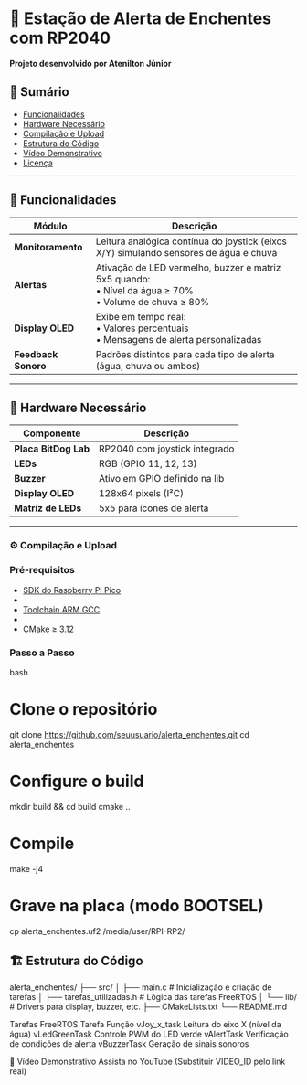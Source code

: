 # 🌊 Estação de Alerta de Enchentes com RP2040

**Projeto desenvolvido por Atenilton Júnior**  

## 📌 Sumário
- [Funcionalidades](#-funcionalidades)
- [Hardware Necessário](#-hardware-necessário)
- [Compilação e Upload](#-compilação-e-upload)
- [Estrutura do Código](#-estrutura-do-código)
- [Vídeo Demonstrativo](#-vídeo-demonstrativo)
- [Licença](#-licença)

---

## 🚀 Funcionalidades
| Módulo | Descrição |
|--------|-----------|
| **Monitoramento** | Leitura analógica contínua do joystick (eixos X/Y) simulando sensores de água e chuva |
| **Alertas** | Ativação de LED vermelho, buzzer e matriz 5x5 quando:<br>• Nível da água ≥ 70%<br>• Volume de chuva ≥ 80% |
| **Display OLED** | Exibe em tempo real:<br>• Valores percentuais<br>• Mensagens de alerta personalizadas |
| **Feedback Sonoro** | Padrões distintos para cada tipo de alerta (água, chuva ou ambos) |

---

## 🔧 Hardware Necessário
| Componente | Descrição |
|------------|-----------|
| **Placa BitDog Lab** | RP2040 com joystick integrado |
| **LEDs** | RGB (GPIO 11, 12, 13) |
| **Buzzer** | Ativo em GPIO definido na lib |
| **Display OLED** | 128x64 pixels (I²C) |
| **Matriz de LEDs** | 5x5 para ícones de alerta |

---

### ⚙️ Compilação e Upload
### Pré-requisitos
- [SDK do Raspberry Pi Pico](https://github.com/raspberrypi/pico-sdk)
- 
- [Toolchain ARM GCC](https://developer.arm.com/tools-and-software/open-source-software/developer-tools/gnu-toolchain/gnu-rm)
- 
- CMake ≥ 3.12

### Passo a Passo
bash
# Clone o repositório
git clone https://github.com/seuusuario/alerta_enchentes.git
cd alerta_enchentes

# Configure o build
mkdir build && cd build
cmake ..

# Compile
make -j4

# Grave na placa (modo BOOTSEL)
cp alerta_enchentes.uf2 /media/user/RPI-RP2/

## 🏗️ Estrutura do Código
alerta_enchentes/
├── src/
│   ├── main.c              # Inicialização e criação de tarefas
│   ├── tarefas_utilizadas.h # Lógica das tarefas FreeRTOS
│   └── lib/                # Drivers para display, buzzer, etc.
├── CMakeLists.txt
└── README.md

Tarefas FreeRTOS
Tarefa	Função
vJoy_x_task	Leitura do eixo X (nível da água)
vLedGreenTask	Controle PWM do LED verde
vAlertTask	Verificação de condições de alerta
vBuzzerTask	Geração de sinais sonoros

🎥 Vídeo Demonstrativo
Assista no YouTube (Substituir VIDEO_ID pelo link real)

